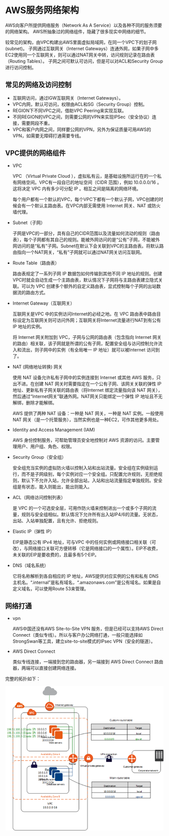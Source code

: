 #  AWS服务网络架构
AWS向客户所提供网络服务（Network As A Service）以及各种不同的服务须要的网络架构。
AWS所抽象过的网络组件，隐藏了很多现实中网络的细节。

较常见的架构，由VPC构建出AWS里面虚拟局域网，在同一个VPC下的划子网(subnet)。
子网通过互联网关（Internet Gateways）连通外网，如果子网中多EC2使用同一个互联网关，则可以通过NAT网关中转，访问规则记录在路由表（Routing Tables）。
子网之间可默认可访问，但是可以对ACL和Security Group进行访问控制。

## 常见的网络及访问控制
- 互联网访问，通过IGW互联网关（Internet Gateways）。
- VPC内网，默认可访问，权限由ACL和SG（Security Group）控制。
- REGION下不同VPC之间，借助VPC Peering来实现互联。
- 不同REGION的VPC之间，则需要公网的VPN来实现IPSec（安全协议）连接，需要网段不重。
- VPC和客户内网之间，同样要公网的VPN，另外为保证质量可用AWS的VPN，如需要无障碍打通需要专线。

## VPC提供的网络组件
- VPC

  VPC （Virtual Private Cloud ），虚拟私有云，是基础设施所运行在的一个私有网络空间。VPC有一段自已的地址空间（CIDR 范围），例如 10.0.0.0/16 。这将决定 VPC 内有多少可分配 IP 。相互之间是隔离的网络环境。

  每个用户都有一个默认的VPC，每个VPC下都有一个默认子网，VPC创建的时候会有一个默认主路由表。在VPC内部无需使用 Internet 网关、NAT 或防火墙代理。

- Subnet（子网）

  子网是VPC的一部分，具有自己的CIDR范围以及流量如何流动的规则（路由表），每个子网都有其自己的规则。能被外网访问的是“公有”子网，不能被外网访问的是“私有”子网。Subnet在默认下会关联到VPC的主路由表。将默认路由指向一个NAT网关，“私有”子网就可以通过NAT网关访问互联网。

- Route Table（路由表）

  路由表规定了一系列子网 IP 数据包如何传输到其他不同 IP 地址的规则。创建VPC时就会自动生成一个主路由表，默认情况下子网将与主路由表建立隐式关联。可以为 VPC 创建多个额外的自定义路由表，显式控制每个子网的出站数据流的路由方式。

- Internet Gateway（互联网关）

  互联网关是VPC 中的实例访问Internet的必经之地。在 VPC 路由表中路由目标设定为互联网关则可访问外网；互联网关将Internet流量进行NAT到有公有 IP 地址的实例。

  将 Internet 网关附加到 VPC，子网与公网的路由表（包含指向 Internet 网关的路由）相关联，该子网就是所谓的公有子网，配置安全组与访问控制允许流入和流出，则子网中的实例（有全局唯一 IP 地址）就可以被Internet 访问到了。

- NAT (网络地址转换) 网关

  使用 NAT 设备允许私有子网中的实例连接到 Internet 或其他 AWS 服务，只出不进。在创建 NAT 网关时需要指定在一个公有子网、该网关关联的弹性 IP 地址、更新私有子网关联的路由表（将Internet 绑定流量指向该 NAT 网关），然后通过“Internet网关”联通外网。NAT网关只能绑定一个弹性 IP 地址且不无解绑，删除才能解绑。

  AWS 提供了两种 NAT 设备：一种是 NAT 网关，一种是 NAT 实例。一般使用NAT 网关（是一个托管服务），当然实例也是一种EC2，可作其他更多用处。

- Identity and Access Management (IAM)

  AWS 身份控制服务，可帮助管理员安全地控制对 AWS 资源的访问。主要管理用户、用户组、角色、权限。

- Security Group（安全组）

  安全组充当实例的虚拟防火墙以控制入站和出站流量。安全组在实例级别运行，而不是子网级别，每个实例对应一个安全组。只配置允许规则，无拒绝规则，默认下不允许入站，允许全部出站，入站和出站流量指定单独规则。安全组是有状态，能入则能出，能出则能入。

- ACL（网络访问控制列表）

  是 VPC 的一个可选安全层，可用作防火墙来控制进出一个或多个子网的流量，规则与安全组相似。默认情况下允许所有出入站IP4/6的流量。无状态，出站、入站单独配置，且有允许、拒绝规则。

- Elastic IP（弹性 IP）

  EIP是静态公有 IPv4 地址，可与VPC 中的任何实例或网络接口相关联（可改），与网络接口关联可方便转移（它是网络接口的一个属性）。EIP不收费，未关联的EIP是要收费的，且最多有5个EIP。

- DNS（域名系统）

  它将名称解析到各自相应的 IP 地址，AWS提供对应实例的公有和私有 DNS 主机名。“.internal”是私有域名，“.amazonaws.com”是公有域名。如果是自定义域名，可以使用Route 53来管理。

## 网络打通

- vpn

  AWS中国还没有AWS Site-to-Site VPN 服务，但是已经可以支持AWS Direct Connect（类似专线）。所以与客户办公网络打通，一般只能选择如StrongSwan等工具，建立site-to-site模式的IPsec VPN（安全的隧道）。

- AWS Direct Connect

  类似专线连接，一端接到您的路由器，另一端接到 AWS Direct Connect 路由器，两端可以直接创建网络连接。

完整的拓扑如下：

![AWS的网络打通](img/aws-site-to-site-vpn.png)